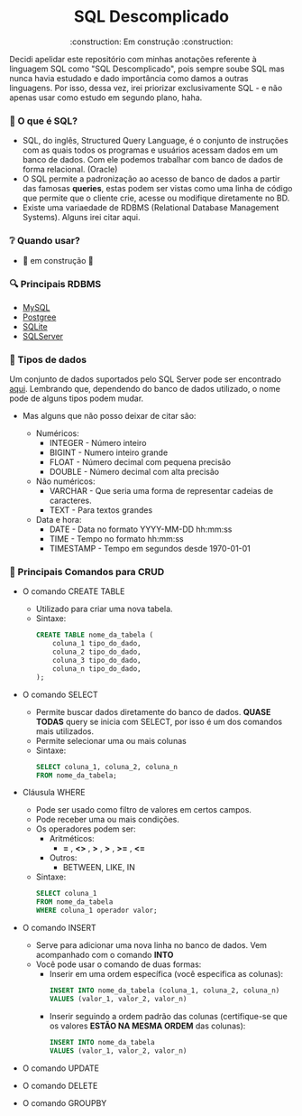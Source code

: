 <h1 align="center">SQL Descomplicado</h1>
<p align="center">:construction: Em construção :construction:</p>

Decidi apelidar este repositório com minhas anotações referente à linguagem SQL como "SQL Descomplicado", pois sempre soube SQL mas nunca havia estudado e dado importância como damos a outras linguagens. Por isso, dessa vez, irei priorizar exclusivamente SQL - e não apenas usar como estudo em segundo plano, haha.

### 🤔 O que é SQL?

- SQL, do inglês, Structured Query Language, é o conjunto de instruções com as quais todos os programas e usuários acessam dados em um banco de dados. Com ele podemos trabalhar com banco de dados de forma relacional. (Oracle)
- O SQL permite a padronização ao acesso de banco de dados a partir das famosas __queries__, estas podem ser vistas como uma linha de código que permite que o cliente crie, acesse ou modifique diretamente no BD.
- Existe uma variaedade de RDBMS (Relational Database Management Systems). Alguns irei citar aqui.

### :grey_question: Quando usar?

- :construction: em construção :construction:

### :mag: Principais RDBMS

- [MySQL](https://www.mysql.com/) 
- [Postgree](https://www.postgresql.org/)
- [SQLite](https://sqlite.org/index.html)
- [SQLServer](https://www.microsoft.com/en-us/sql-server)

### :page_facing_up: Tipos de dados

Um conjunto de dados suportados pelo SQL Server pode ser encontrado [aqui](https://docs.microsoft.com/pt-br/sql/t-sql/data-types/data-types-transact-sql?view=sql-server-ver15). Lembrando que, dependendo do banco de dados utilizado, o nome pode de alguns tipos podem mudar.

- Mas alguns que não posso deixar de citar são:

    - Numéricos:
        - INTEGER - Número inteiro
        - BIGINT - Numero inteiro grande
        - FLOAT - Número decimal com pequena precisão
        - DOUBLE - Número decimal com alta precisão
    - Não numéricos:
        - VARCHAR - Que seria uma forma de representar cadeias de caracteres.
        - TEXT - Para textos grandes
    - Data e hora:
        - DATE - Data no formato YYYY-MM-DD hh:mm:ss
        - TIME - Tempo no formato hh:mm:ss 
        - TIMESTAMP - Tempo em segundos desde 1970-01-01

### :memo: Principais Comandos para CRUD

- O comando CREATE TABLE
    - Utilizado para criar uma nova tabela.
    - Sintaxe:
        ```SQL
        CREATE TABLE nome_da_tabela (
            coluna_1 tipo_do_dado,
            coluna_2 tipo_do_dado,
            coluna_3 tipo_do_dado,
            coluna_n tipo_do_dado,
        );
        ```

- O comando SELECT
    - Permite buscar dados diretamente do banco de dados. __QUASE TODAS__ query se inicia com SELECT, por isso é um dos comandos mais utilizados.
    - Permite selecionar uma ou mais colunas
    - Sintaxe: 
        ```SQL
        SELECT coluna_1, coluna_2, coluna_n
        FROM nome_da_tabela;
        ```

- Cláusula WHERE
    - Pode ser usado como filtro de valores em certos campos.
    - Pode receber uma ou mais condições.
    - Os operadores podem ser:
        - Aritméticos:
            - __=__ , __<>__ , __>__ ,  __>__ , __>=__ , __<=__
        - Outros:
            - BETWEEN, LIKE, IN
    - Sintaxe:
        ```SQL
        SELECT coluna_1
        FROM nome_da_tabela
        WHERE coluna_1 operador valor;
        ```
- O comando INSERT
    - Serve para adicionar uma nova linha no banco de dados. Vem acompanhado com o comando __INTO__
    - Você pode usar o comando de duas formas: 
        - Inserir em uma ordem específica (você especifica as colunas):
            ```SQL
            INSERT INTO nome_da_tabela (coluna_1, coluna_2, coluna_n)
            VALUES (valor_1, valor_2, valor_n)
            ```
        - Inserir seguindo a ordem padrão das colunas (certifique-se que os valores __ESTÃO NA MESMA ORDEM__ das colunas):
            ```SQL
            INSERT INTO nome_da_tabela 
            VALUES (valor_1, valor_2, valor_n)
            ```
            
- O comando UPDATE

- O comando DELETE

- O comando GROUPBY

